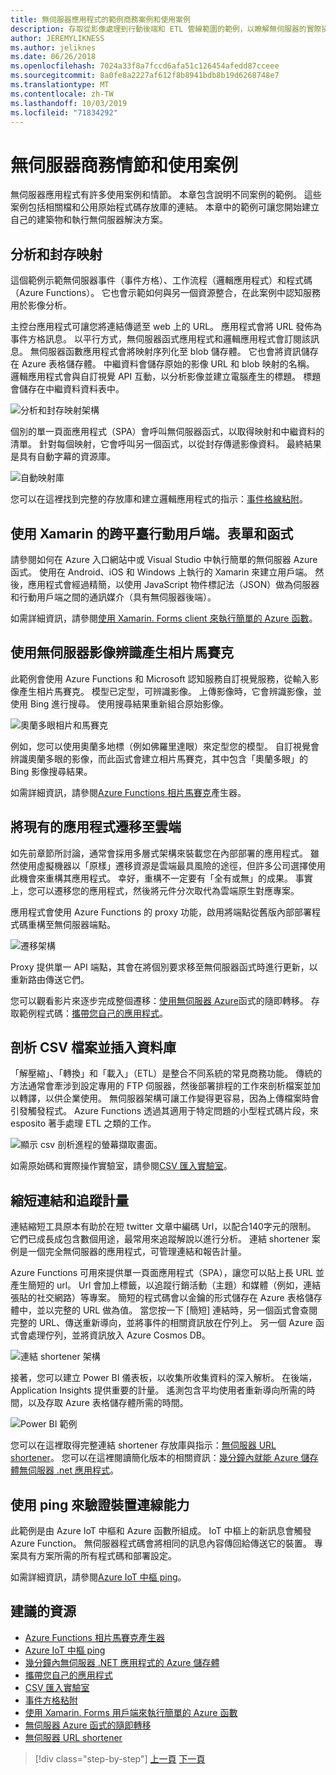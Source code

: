 ```yaml
---
title: 無伺服器應用程式的範例商務案例和使用案例
description: 存取從影像處理到行動後端和 ETL 管線範圍的範例，以瞭解無伺服器的實際操作方法。
author: JEREMYLIKNESS
ms.author: jeliknes
ms.date: 06/26/2018
ms.openlocfilehash: 7024a33f8a7fccd6afa51c126454afedd87cceee
ms.sourcegitcommit: 8a0fe8a2227af612f8b8941bdb8b19d6268748e7
ms.translationtype: MT
ms.contentlocale: zh-TW
ms.lasthandoff: 10/03/2019
ms.locfileid: "71834292"
---
```

# <a name="serverless-business-scenarios-and-use-cases"></a>無伺服器商務情節和使用案例

無伺服器應用程式有許多使用案例和情節。 本章包含說明不同案例的範例。 這些案例包括相關檔和公用原始程式碼存放庫的連結。 本章中的範例可讓您開始建立自己的建築物和執行無伺服器解決方案。

## <a name="analyze-and-archive-images"></a>分析和封存映射

這個範例示範無伺服器事件（事件方格）、工作流程（邏輯應用程式）和程式碼（Azure Functions）。 它也會示範如何與另一個資源整合，在此案例中認知服務用於影像分析。

主控台應用程式可讓您將連結傳遞至 web 上的 URL。 應用程式會將 URL 發佈為事件方格訊息。 以平行方式，無伺服器函式應用程式和邏輯應用程式會訂閱該訊息。 無伺服器函數應用程式會將映射序列化至 blob 儲存體。 它也會將資訊儲存在 Azure 表格儲存體。 中繼資料會儲存原始的影像 URL 和 blob 映射的名稱。 邏輯應用程式會與自訂視覺 API 互動，以分析影像並建立電腦產生的標題。 標題會儲存在中繼資料資料表中。

![分析和封存映射架構](./media/image-processing-example.png)

個別的單一頁面應用程式（SPA）會呼叫無伺服器函式，以取得映射和中繼資料的清單。 針對每個映射，它會呼叫另一個函式，以從封存傳遞影像資料。 最終結果是具有自動字幕的資源庫。

![自動映射庫](./media/automated-image-gallery.png)

您可以在這裡找到完整的存放庫和建立邏輯應用程式的指示：[事件格線粘附](https://github.com/JeremyLikness/Event-Grid-Glue)。

## <a name="cross-platform-mobile-client-using-xamarinforms-and-functions"></a>使用 Xamarin 的跨平臺行動用戶端。表單和函式

請參閱如何在 Azure 入口網站中或 Visual Studio 中執行簡單的無伺服器 Azure 函式。 使用在 Android、iOS 和 Windows 上執行的 Xamarin 來建立用戶端。 然後，應用程式會經過精簡，以使用 JavaScript 物件標記法（JSON）做為伺服器和行動用戶端之間的通訊媒介（具有無伺服器後端）。

如需詳細資訊，請參閱[使用 Xamarin. Forms client 來執行簡單的 Azure 函數](https://azure.microsoft.com/resources/samples/functions-xamarin-getting-started/)。

## <a name="generate-a-photo-mosaic-with-serverless-image-recognition"></a>使用無伺服器影像辨識產生相片馬賽克

此範例會使用 Azure Functions 和 Microsoft 認知服務自訂視覺服務，從輸入影像產生相片馬賽克。 模型已定型，可辨識影像。 上傳影像時，它會辨識影像，並使用 Bing 進行搜尋。 使用搜尋結果重新組合原始影像。

![奧蘭多眼相片和馬賽克](./media/orlando-eye-both.png)

例如，您可以使用奧蘭多地標（例如佛羅里達眼）來定型您的模型。 自訂視覺會辨識奧蘭多眼的影像，而此函式會建立相片馬賽克，其中包含「奧蘭多眼」的 Bing 影像搜尋結果。

如需詳細資訊，請參閱[Azure Functions 相片馬賽克](https://azure.microsoft.com/resources/samples/functions-dotnet-photo-mosaic/)產生器。

## <a name="migrate-an-existing-application-to-the-cloud"></a>將現有的應用程式遷移至雲端

如先前章節所討論，通常會採用多層式架構來裝載您在內部部署的應用程式。 雖然使用虛擬機器以「原樣」遷移資源是雲端最具風險的途徑，但許多公司選擇使用此機會來重構其應用程式。 幸好，重構不一定要有「全有或無」的成果。 事實上，您可以遷移您的應用程式，然後將元件分次取代為雲端原生對應專案。

應用程式會使用 Azure Functions 的 proxy 功能，啟用將端點從舊版內部部署程式碼重構至無伺服器端點。

![遷移架構](./media/migration-architecture.png)

Proxy 提供單一 API 端點，其會在將個別要求移至無伺服器函式時進行更新，以重新路由傳送它們。

您可以觀看影片來逐步完成整個遷移：[使用無伺服器 Azure](https://channel9.msdn.com/Events/Connect/2017/E102)函式的隨即轉移。 存取範例程式碼：[攜帶您自己的應用程式](https://github.com/JeremyLikness/bring-own-app-connect-17)。

## <a name="parse-a-csv-file-and-insert-into-a-database"></a>剖析 CSV 檔案並插入資料庫

「解壓縮」、「轉換」和「載入」（ETL）是整合不同系統的常見商務功能。 傳統的方法通常會牽涉到設定專用的 FTP 伺服器，然後部署排程的工作來剖析檔案並加以轉譯，以供企業使用。 無伺服器架構可讓工作變得更容易，因為上傳檔案時會引發觸發程式。 Azure Functions 透過其適用于特定問題的小型程式碼片段，來 esposito 著手處理 ETL 之類的工作。

![顯示 csv 剖析進程的螢幕擷取畫面。](./media/serverless-business-scenarios/csv-parse-database-import.png)

如需原始碼和實際操作實驗室，請參閱[CSV 匯入實驗室](https://github.com/JeremyLikness/azure-fn-file-process-hol)。

## <a name="shorten-links-and-track-metrics"></a>縮短連結和追蹤計量

連結縮短工具原本有助於在短 twitter 文章中編碼 Url，以配合140字元的限制。 它們已成長成包含數個用途，最常用來追蹤解說以進行分析。 連結 shortener 案例是一個完全無伺服器的應用程式，可管理連結和報告計量。

Azure Functions 可用來提供單一頁面應用程式（SPA），讓您可以貼上長 URL 並產生簡短的 url。 Url 會加上標籤，以追蹤行銷活動（主題）和媒體（例如，連結張貼的社交網路）等專案。 簡短的程式碼會以金鑰的形式儲存在 Azure 表格儲存體中，並以完整的 URL 做為值。 當您按一下 [簡短] 連結時，另一個函式會查閱完整的 URL、傳送重新導向，並將事件的相關資訊放在佇列上。 另一個 Azure 函式會處理佇列，並將資訊放入 Azure Cosmos DB。

![連結 shortener 架構](./media/link-shortener-architecture.png)

接著，您可以建立 Power BI 儀表板，以收集所收集資料的深入解析。 在後端，Application Insights 提供重要的計量。 遙測包含平均使用者重新導向所需的時間，以及存取 Azure 表格儲存體所需的時間。

![Power BI 範例](./media/power-bi-example.png)

您可以在這裡取得完整連結 shortener 存放庫與指示：[無伺服器 URL shortener](https://github.com/jeremylikness/serverless-url-shortener)。 您可以在這裡閱讀簡化版本的相關資訊：[幾分鐘內就能 Azure 儲存體無伺服器 .net 應用程式](https://devblogs.microsoft.com/aspnet/azure-storage-for-serverless-net-apps-in-minutes/)。

## <a name="verify-device-connectivity-using-a-ping"></a>使用 ping 來驗證裝置連線能力

此範例是由 Azure IoT 中樞和 Azure 函數所組成。 IoT 中樞上的新訊息會觸發 Azure Function。 無伺服器程式碼會將相同的訊息內容傳回給傳送它的裝置。 專案具有方案所需的所有程式碼和部署設定。

如需詳細資訊，請參閱[Azure IoT 中樞 ping](https://azure.microsoft.com/resources/samples/iot-hub-node-ping/)。

## <a name="recommended-resources"></a>建議的資源

* [Azure Functions 相片馬賽克產生器](https://azure.microsoft.com/resources/samples/functions-dotnet-photo-mosaic/)
* [Azure IoT 中樞 ping](https://azure.microsoft.com/resources/samples/iot-hub-node-ping/)
* [幾分鐘內無伺服器 .NET 應用程式的 Azure 儲存體](https://devblogs.microsoft.com/aspnet/azure-storage-for-serverless-net-apps-in-minutes/)
* [攜帶您自己的應用程式](https://github.com/JeremyLikness/bring-own-app-connect-17)
* [CSV 匯入實驗室](https://github.com/JeremyLikness/azure-fn-file-process-hol)
* [事件方格粘附](https://github.com/JeremyLikness/Event-Grid-Glue)
* [使用 Xamarin. Forms 用戶端來執行簡單的 Azure 函數](https://azure.microsoft.com/resources/samples/functions-xamarin-getting-started/)
* [無伺服器 Azure 函式的隨即轉移](https://channel9.msdn.com/Events/Connect/2017/E102)
* [無伺服器 URL shortener](https://github.com/jeremylikness/serverless-url-shortener)

>[!div class="step-by-step"]
>[上一頁](orchestration-patterns.md)
>[下一頁](serverless-conclusion.md)
